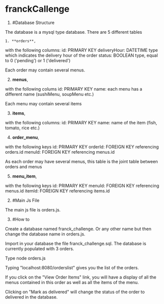 # franckCallenge

1. #Database Structure

The database is a mysql type database.
There are 5 different tables

    1. **orders**, 

with the following columns:
	id: PRIMARY KEY
	deliveryHour: DATETIME type which indicates the delivery hour of the order
	status: BOOLEAN type, equal to 0 ('pending') or 1 ('delivered')

Each order may contain several menus.

  2. **menus**, 

with the following colums
	id: PRIMARY KEY
	name: each menu has a different name (sushiMenu, soupMenu etc.)

Each menu may contain several items

  3. **items**, 

with the following columns:
	id: PRIMARY KEY
	name: name of the item (fish, tomato, rice etc.)

  4. **order_menu**, 

with the following keys
	id: PRIMARY KEY
	orderId: FOREIGN KEY referencing orders.id
	menuId: FOREIGN KEY referencing menus.id

As each order may have several menus, this table is the joint table between orders and menus

  5. **menu_item**, 

with the following keys
	id: PRIMARY KEY
	menuId: FOREIGN KEY referencing menus.id
	itemId: FOREIGN KEY referencing items.id


2. #Main Js File

The main js file is orders.js.

3. #How to

Create a database named franck_challenge. Or any other name but then change the database name in orders.js.

Import in your database the file franck_challenge.sql. The database is currently populated with 3 orders.

Type node orders.js

Typing "localhost:8080/orderslist" gives you the list of the orders.

If you click on the "View Order Items" link, you will have a display of all the menus contained in this order
as well as all the items of the menu.

Clicking on "Mark as delivered" will change the status of the order to delivered in the database.